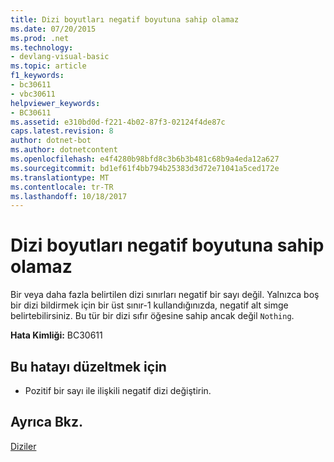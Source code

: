 ```yaml
---
title: Dizi boyutları negatif boyutuna sahip olamaz
ms.date: 07/20/2015
ms.prod: .net
ms.technology:
- devlang-visual-basic
ms.topic: article
f1_keywords:
- bc30611
- vbc30611
helpviewer_keywords:
- BC30611
ms.assetid: e310bd0d-f221-4b02-87f3-02124f4de87c
caps.latest.revision: 8
author: dotnet-bot
ms.author: dotnetcontent
ms.openlocfilehash: e4f4280b98bfd8c3b6b3b481c68b9a4eda12a627
ms.sourcegitcommit: bd1ef61f4bb794b25383d3d72e71041a5ced172e
ms.translationtype: MT
ms.contentlocale: tr-TR
ms.lasthandoff: 10/18/2017
---
```

# <a name="array-dimensions-cannot-have-a-negative-size"></a>Dizi boyutları negatif boyutuna sahip olamaz
Bir veya daha fazla belirtilen dizi sınırları negatif bir sayı değil. Yalnızca boş bir dizi bildirmek için bir üst sınır-1 kullandığınızda, negatif alt simge belirtebilirsiniz. Bu tür bir dizi sıfır öğesine sahip ancak değil `Nothing`.  
  
 **Hata Kimliği:** BC30611  
  
## <a name="to-correct-this-error"></a>Bu hatayı düzeltmek için  
  
-   Pozitif bir sayı ile ilişkili negatif dizi değiştirin.  
  
## <a name="see-also"></a>Ayrıca Bkz.  
 [Diziler](../../visual-basic/programming-guide/language-features/arrays/index.md)

